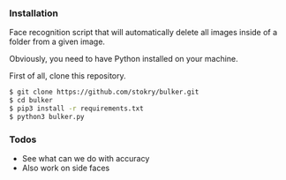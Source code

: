 ### Installation
Face recognition script that will automatically delete all images inside of a folder from a given image.

Obviously, you need to have Python installed on your machine.

First of all, clone this repository.

```sh
$ git clone https://github.com/stokry/bulker.git
$ cd bulker
$ pip3 install -r requirements.txt
$ python3 bulker.py
```

### Todos

 - See what can we do with accuracy
 - Also work on side faces


